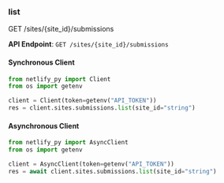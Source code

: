 
### list <a name="list"></a>
GET /sites/{site_id}/submissions



**API Endpoint**: `GET /sites/{site_id}/submissions`

#### Synchronous Client

```python
from netlify_py import Client
from os import getenv

client = Client(token=getenv("API_TOKEN"))
res = client.sites.submissions.list(site_id="string")
```

#### Asynchronous Client

```python
from netlify_py import AsyncClient
from os import getenv

client = AsyncClient(token=getenv("API_TOKEN"))
res = await client.sites.submissions.list(site_id="string")
```
